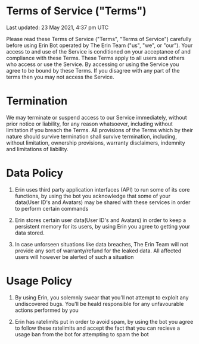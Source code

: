 # Terms of Service ("Terms")

Last updated: 23 May 2021, 4:37 pm UTC

Please read these Terms of Service ("Terms", "Terms of Service") carefully before using
Erin Bot operated by The Erin Team ("us", "we", or "our").
Your access to and use of the Service is conditioned on your acceptance of and compliance with
these Terms. These Terms apply to all users and others who access or use the Service.
By accessing or using the Service you agree to be bound by these Terms. If you disagree
with any part of the terms then you may not access the Service.

# Termination

We may terminate or suspend access to our Service immediately, without prior notice or liability, for
any reason whatsoever, including without limitation if you breach the Terms.
All provisions of the Terms which by their nature should survive termination shall survive
termination, including, without limitation, ownership provisions, warranty disclaimers, indemnity and
limitations of liability.

# Data Policy

1) Erin uses third party application interfaces (API) to run some of its
core functions, by using the bot you acknowledge that some of your data(User ID's and Avatars) may
be shared with these services in order to perform certain commands

2) Erin stores certain user data(User ID's and Avatars) in order to keep a persistent memory
for its users, by using Erin you agree to getting your data stored.

3) In case unforseen situations like data breaches, The Erin Team will not provide any sort of warranty/refund for
the leaked data. All affected users will however be alerted of such a situation

# Usage Policy

1) By using Erin, you solemnly swear that you'll not attempt to exploit any undiscovered bugs. You'll be heald responsible
for any unfavourable actions performed by you

2) Erin has ratelimits put in order to avoid spam, by using the bot you agree to follow these ratelimits and accept the fact
that you can recieve a usage ban from the bot for attempting to spam the bot
